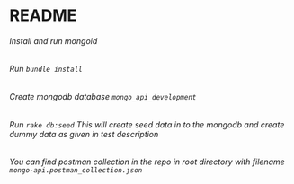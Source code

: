# README

###### Install and run mongoid
###### Run `bundle install`
###### Create mongodb database `mongo_api_development`
###### Run `rake db:seed` This will create seed data in to the mongodb and create dummy data as given in test description
###### You can find postman collection in the repo in root directory with filename `mongo-api.postman_collection.json`